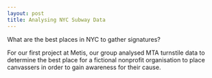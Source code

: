 ```yaml
---
layout: post
title: Analysing NYC Subway Data
---
```


What are the best places in NYC to gather signatures?

For our first project at Metis, our group analysed MTA turnstile data to determine the best place for a fictional nonprofit organisation to place canvassers in order to gain awareness for their cause.
